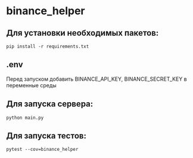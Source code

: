 # binance_helper

## Для установки необходимых пакетов:
`pip install -r requirements.txt`

## .env
Перед запуском добавить BINANCE_API_KEY, BINANCE_SECRET_KEY в переменные среды

## Для запуска сервера:
`python main.py`

## Для запуска тестов:
`pytest --cov=binance_helper`
